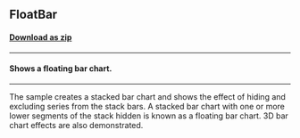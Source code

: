 ## FloatBar
#### [Download as zip](https://minhaskamal.github.io/DownGit/#/home?url=https://github.com/GrapeCity/ComponentOne-WinForms-Samples/tree/master/NetFramework\Charts\CS\FloatBar)
____
#### Shows a floating bar chart.
____
The sample creates a stacked bar chart and shows the effect of hiding and excluding series from the stack bars.  A stacked bar chart with one or more lower segments of the stack hidden is known as a floating bar chart.  3D bar chart effects are also demonstrated. 